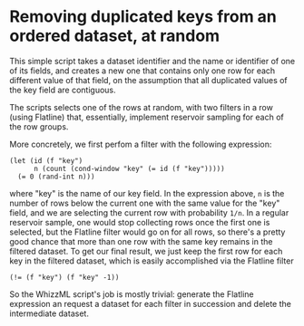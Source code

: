 # Removing duplicated keys from an ordered dataset, at random

This simple script takes a dataset identifier and the name or
identifier of one of its fields, and creates a new one that contains
only one row for each different value of that field, on the assumption
that all duplicated values of the key field are contiguous.

The scripts selects one of the rows at random, with two filters in a
row (using Flatline) that, essentially, implement reservoir sampling
for each of the row groups.

More concretely, we first perfom a filter with the following
expression:

    (let (id (f "key")
          n (count (cond-window "key" (= id (f "key")))))
      (= 0 (rand-int n)))

where "key" is the name of our key field. In the expression above, `n`
is the number of rows below the current one with the same value for
the "key" field, and we are selecting the current row with probability
`1/n`.  In a regular reservoir sample, one would stop collecting rows
once the first one is selected, but the Flatline filter would go on
for all rows, so there's a pretty good chance that more than one row
with the same key remains in the filtered dataset.  To get our final
result, we just keep the first row for each key in the filtered
dataset, which is easily accomplished via the Flatline filter

    (!= (f "key") (f "key" -1))

So the WhizzML script's job is mostly trivial: generate the Flatline
expression an request a dataset for each filter in succession and
delete the intermediate dataset.
